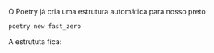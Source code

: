 
O Poetry já cria uma estrutura automática para nosso preto

```bash
poetry new fast_zero
```

A estrututa fica:

```bash

```
